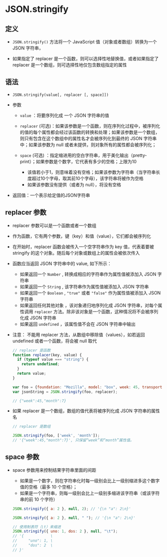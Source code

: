 # JSON.stringify

## 定义

+ `JSON.stringify()` 方法将一个 JavaScript 值（对象或者数组）转换为一个 JSON 字符串，

+ 如果指定了 replacer 是一个函数，则可以选择性地替换值，或者如果指定了 replacer 是一个数组，则可选择性地仅包含数组指定的属性

## 语法

+ `JSON.stringify(value[, replacer [, space]])`

+ 参数

  + `value` ：将要序列化成 一个 JSON 字符串的值

  + `replacer` (可选)：如果该参数是一个函数，则在序列化过程中，被序列化的值的每个属性都会经过该函数的转换和处理；如果该参数是一个数组，则只有包含在这个数组中的属性名才会被序列化到最终的 JSON 字符串中；如果该参数为 null 或者未提供，则对象所有的属性都会被序列化；

  + `space` (可选) ：指定缩进用的空白字符串，用于美化输出（pretty-print）；如果参数是个数字，它代表有多少的空格；上限为10

    + 该值若小于1，则意味着没有空格；如果该参数为字符串（当字符串长度超过10个字母，取其前10个字母），该字符串将被作为空格
    + 如果该参数没有提供（或者为 null），将没有空格

+ 返回值：一个表示给定值的JSON字符串

## replacer 参数

+ replacer 参数可以是一个函数或者一个数组
+ 作为函数，它有两个参数，键（key）和值（value），它们都会被序列化

+ 在开始时，replacer 函数会被传入一个空字符串作为 key 值，代表着要被 stringify 的这个对象。随后每个对象或数组上的属性会被依次传入

+ 函数应当返回 JSON 字符串中的 value, 如下所示：

  + 如果返回一个 `Number` , 转换成相应的字符串作为属性值被添加入 JSON 字符串
  + 如果返回一个 `String` , 该字符串作为属性值被添加入 JSON 字符串
  + 如果返回一个 `Boolean` , `"true"` 或者 `"false"` 作为属性值被添加入 JSON 字符串
  + 如果返回任何其他对象 ，该对象递归地序列化成 JSON 字符串，对每个属性调用 `replacer` 方法。除非该对象是一个函数，这种情况将不会被序列化成 JSON 字符串
  + 如果返回 `undefined` ，该属性值不会在 JSON 字符串中输出

+ 注意： 不能用 replacer 方法，从数组中移除值（values），如若返回 undefined 或者一个函数，将会被 null 取代

  ```js
  // replacer 是函数
  function replacer(key, value) {
    if (typeof value === "string") {
      return undefined;
    }
    return value;
  }

  var foo = {foundation: "Mozilla", model: "box", week: 45, transport: "car", month: 7};
  var jsonString = JSON.stringify(foo, replacer);

  // {"week":45,"month":7}
  ```

+ 如果 replacer 是一个数组，数组的值代表将被序列化成 JSON 字符串的属性名

  ```js
  // replacer 是数组

  JSON.stringify(foo, ['week', 'month']);
  // '{"week":45,"month":7}', 只保留“week”和“month”属性值。
  ```

## space 参数

+ space 参数用来控制结果字符串里面的间距

  + 如果是一个数字，则在字符串化时每一级别会比上一级别缩进多这个数字值的空格（最多 10 个空格）；
  + 如果是一个字符串，则每一级别会比上一级别多缩进该字符串（或该字符串的前 10 个字符）

  ```js
  JSON.stringify({ a: 2 }, null, 2); // '{\n "a": 2\n}'

  JSON.stringify({ a: 2 }, null, " "); // '{\n "a": 2\n}'

  // 使用制表符（\t）来缩进
  JSON.stringify({ uno: 1, dos: 2 }, null, "\t");
  // '{            \
  //     "uno": 1, \
  //     "dos": 2  \
  // }'

  ```
